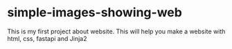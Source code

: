 # simple-images-showing-web
This is my first project about website.
This will help you make a website with html, css, fastapi and Jinja2
